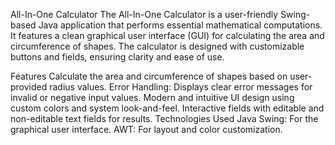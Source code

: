 All-In-One Calculator
The All-In-One Calculator is a user-friendly Swing-based Java application that performs essential mathematical computations. It features a clean graphical user interface (GUI) for calculating the area and circumference of shapes. The calculator is designed with customizable buttons and fields, ensuring clarity and ease of use.

Features
Calculate the area and circumference of shapes based on user-provided radius values.
Error Handling: Displays clear error messages for invalid or negative input values.
Modern and intuitive UI design using custom colors and system look-and-feel.
Interactive fields with editable and non-editable text fields for results.
Technologies Used
Java Swing: For the graphical user interface.
AWT: For layout and color customization.
